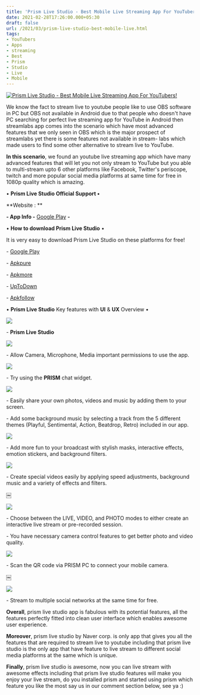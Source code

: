 ```yaml
---
title: 'Prism Live Studio - Best Mobile Live Streaming App For YouTubers! '
date: 2021-02-28T17:26:00.000+05:30
draft: false
url: /2021/03/prism-live-studio-best-mobile-live.html
tags: 
- YouTubers
- Apps
- streaming
- Best
- Prism
- Studio
- Live
- Mobile
---
```


 [![Prism Live Studio - Best Mobile Live Streaming App For YouTubers!](https://lh3.googleusercontent.com/-zJ_TeAB11a4/YDyhUhoeiSI/AAAAAAAADYo/38S11unl-60_zWCM2dW9Uesn9dy91jsagCLcBGAsYHQ/s1600/1614586187621295-0.png "Prism Live Studio - Best Mobile Live Streaming App For YouTubers!")](https://lh3.googleusercontent.com/-zJ_TeAB11a4/YDyhUhoeiSI/AAAAAAAADYo/38S11unl-60_zWCM2dW9Uesn9dy91jsagCLcBGAsYHQ/s1600/1614586187621295-0.png) 

  

We know the fact to stream live to youtube people like to use OBS software in PC but OBS not available in Android due to that people who doesn't have PC searching for perfect live streaming app for YouTube in Android then streamlabs app comes into the scenario which have most advanced features that we only seen in OBS which is the major prospect of streamlabs yet there is some features not available in stream- labs which made users to find some other alternative to stream live to YouTube. 

  

**In this scenario**, we found an youtube live streaming app which have many advanced features that will let you not only stream to YouTube but you able to multi-stream upto 6 other platforms like Facebook, Twitter's periscope, twitch and more popular social media platforms at same time for free in 1080p quality which is amazing.

  

• **Prism Live Studio Official Support •**

**Website : **

**\- App Info -** [Google Play](https://play.google.com/store/apps/details?id=com.prism.live) **-**

  

• **How to download Prism Live Studio** •

  

It is very easy to download Prism Live Studio on these platforms for free!   

  

\- [Google Play](https://play.google.com/store/apps/details?id=com.prism.live)

\- [Apkpure](https://apkpure.com/prism-live-studio/com.prism.live)

\- [Apkmore](https://www.apkmonk.com/app/com.prism.live/)

\- [UpToDown](https://prism-live.en.uptodown.com/android)

\- [Apkfollow](https://www.apkfollow.com/app/prism-live-studio/com.prism.live/)

  

  

• **Prism Live Studio** Key features with **UI** & **UX** Overview •

  

 [![](https://lh3.googleusercontent.com/-k-Y2srDK2xs/YDyhS_dWUXI/AAAAAAAADYk/oenZR_zjEioEBf5SDEvLAkl15eI1A6O8QCLcBGAsYHQ/s1600/1614586183776485-1.png)](https://lh3.googleusercontent.com/-k-Y2srDK2xs/YDyhS_dWUXI/AAAAAAAADYk/oenZR_zjEioEBf5SDEvLAkl15eI1A6O8QCLcBGAsYHQ/s1600/1614586183776485-1.png) 

  

\- **Prism Live Studio**

  

 [![](https://lh3.googleusercontent.com/-Kc4A4mxUJd4/YDyhR4r1EDI/AAAAAAAADYg/uFuKFmAPdyo0Ha8ZMYHep9ftY69pmq1EgCLcBGAsYHQ/s1600/1614586178067208-2.png)](https://lh3.googleusercontent.com/-Kc4A4mxUJd4/YDyhR4r1EDI/AAAAAAAADYg/uFuKFmAPdyo0Ha8ZMYHep9ftY69pmq1EgCLcBGAsYHQ/s1600/1614586178067208-2.png) 

  

\- Allow Camera, Microphone, Media important permissions to use the app. 

  

 [![](https://lh3.googleusercontent.com/-hg5GQDdPInA/YDyhQS965XI/AAAAAAAADYc/Nsx5uaM-0HsMcH-5ZuwUGZy5OJOg85XeQCLcBGAsYHQ/s1600/1614586172040310-3.png)](https://lh3.googleusercontent.com/-hg5GQDdPInA/YDyhQS965XI/AAAAAAAADYc/Nsx5uaM-0HsMcH-5ZuwUGZy5OJOg85XeQCLcBGAsYHQ/s1600/1614586172040310-3.png) 

  

\- Try using the **PRISM** chat widget. 

  

 [![](https://lh3.googleusercontent.com/-oxNfxtTOf4w/YDyhO2drWNI/AAAAAAAADYY/0yjMOxZN5UkHBx5uqozvN3Rs6lRN9ogrACLcBGAsYHQ/s1600/1614586164694460-4.png)](https://lh3.googleusercontent.com/-oxNfxtTOf4w/YDyhO2drWNI/AAAAAAAADYY/0yjMOxZN5UkHBx5uqozvN3Rs6lRN9ogrACLcBGAsYHQ/s1600/1614586164694460-4.png) 

  

\- Easily share your own photos, videos and music by adding them to your screen.

  

\- Add some background music by selecting a track from the 5 different themes (Playful, Sentimental, Action, Beatdrop, Retro) included in our app.

  

 [![](https://lh3.googleusercontent.com/-OgL7weP17X8/YDzRgiIBsDI/AAAAAAAADZQ/kVsWB1mapaE4oc54-pcaeldI4XOzSMjcACLcBGAsYHQ/s1600/1614598503269248-0.png)](https://lh3.googleusercontent.com/-OgL7weP17X8/YDzRgiIBsDI/AAAAAAAADZQ/kVsWB1mapaE4oc54-pcaeldI4XOzSMjcACLcBGAsYHQ/s1600/1614598503269248-0.png) 

  

\- Add more fun to your broadcast with stylish masks, interactive effects, emotion stickers, and background filters.

  

 [![](https://lh3.googleusercontent.com/-U5rhMJ32roQ/YDzRZ4jjl_I/AAAAAAAADZI/mbCf9-jIsuEg34ggrp0J-AGDWSizFexUwCLcBGAsYHQ/s1600/1614598481174121-1.png)](https://lh3.googleusercontent.com/-U5rhMJ32roQ/YDzRZ4jjl_I/AAAAAAAADZI/mbCf9-jIsuEg34ggrp0J-AGDWSizFexUwCLcBGAsYHQ/s1600/1614598481174121-1.png) 

  

\- Create special videos easily by applying speed adjustments, background music and a variety of effects and filters.

￼

 [![](https://lh3.googleusercontent.com/-UAZMjZLzJ8c/YDzRUB-YNbI/AAAAAAAADZE/zEhcT6KJRIA1NPZFTI8F1dT6xUYrXhoigCLcBGAsYHQ/s1600/1614598465044478-2.png)](https://lh3.googleusercontent.com/-UAZMjZLzJ8c/YDzRUB-YNbI/AAAAAAAADZE/zEhcT6KJRIA1NPZFTI8F1dT6xUYrXhoigCLcBGAsYHQ/s1600/1614598465044478-2.png) 

  

\- Choose between the LIVE, VIDEO, and PHOTO modes to either create an interactive live stream or pre-recorded session.  

  

\- You have necessary camera control features to get better photo and video quality. 

  

 [![](https://lh3.googleusercontent.com/-8UQ1j9GsDaI/YDzRQa29NHI/AAAAAAAADZA/dEf6YHdcvUogwbxixlvmqrMKxdNtFThMQCLcBGAsYHQ/s1600/1614598456127922-3.png)](https://lh3.googleusercontent.com/-8UQ1j9GsDaI/YDzRQa29NHI/AAAAAAAADZA/dEf6YHdcvUogwbxixlvmqrMKxdNtFThMQCLcBGAsYHQ/s1600/1614598456127922-3.png) 

  

\- Scan the QR code via PRISM PC to connect your mobile camera. 

[￼](https://lh3.googleusercontent.com/-VII4Rl-SKmw/YDzRN0EMvVI/AAAAAAAADY8/ncEMB5oqp4MB2xcQjhGrOt50HNB1-0ehACLcBGAsYHQ/s1600/1614598447298860-4.png)

 [![](https://lh3.googleusercontent.com/-fA9OVgHMHl0/YDzWYjlLOMI/AAAAAAAADZg/YbTg-hcQJMgbBDY9o5fLLw1M0f-pnpE-QCLcBGAsYHQ/s1600/1614599773429963-0.png)](https://lh3.googleusercontent.com/-fA9OVgHMHl0/YDzWYjlLOMI/AAAAAAAADZg/YbTg-hcQJMgbBDY9o5fLLw1M0f-pnpE-QCLcBGAsYHQ/s1600/1614599773429963-0.png) 

  

\- Stream to multiple social networks at the same time for free.

  

**Overall**, prism live studio app is fabulous with its potential features, all the features perfectly fitted into clean user interface which enables awesome user experience. 

  

**Moreover**, prism live studio by Naver corp. is only app that gives you all the features that are required to stream live to youtube including that prism live studio is the only app that have feature to live stream to different social media platforms at the same which is unique. 

  

**Finally**, prism live studio is awesome, now you can live stream with awesome effects including that prism live studio features will make you enjoy your live stream, do you installed prism and started using prism which feature you like the most say us in our comment section below, see ya :)
